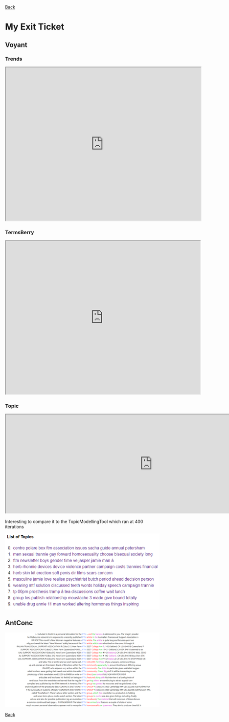 [Back](index.md)


# My Exit Ticket

## Voyant

### Trends
<iframe style='width: 638px; height: 502px;' src='https://voyant-tools.org/tool/Trends/?query=ftm&query=newsletter&query=boys&query=new&query=gender&corpus=16ca32d63ed3573f7317c370e4c9d5bd'></iframe>



### TermsBerry
<iframe style='width: 636px; height: 502px;' src='https://voyant-tools.org/tool/TermsBerry/?stopList=keywords-bcc95d829f38decf41473bc784947d95&context=10&numInitialTerms=25&corpus=16ca32d63ed3573f7317c370e4c9d5bd'></iframe>



### Topic
<iframe style='width: 958px; height: 323px;' src='https://voyant-tools.org/tool/Topics/?stopList=keywords-bcc95d829f38decf41473bc784947d95&numTopics=10&corpus=16ca32d63ed3573f7317c370e4c9d5bd'></iframe>

Interesting to compare it to the TopicModellingTool which ran at 400 iterations

![](BWBB-TMT.png)





## AntConc

![](Screenshots/AntConcFTM1.png)




[Back](index.md)
